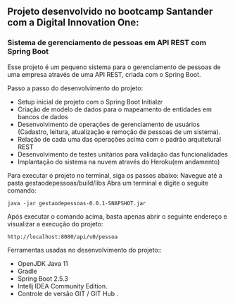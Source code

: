 ## Projeto desenvolvido no bootcamp Santander com a Digital Innovation One:

### Sistema de gerenciamento de pessoas em API REST com Spring Boot

Esse projeto é um pequeno sistema para o  gerenciamento de pessoas de uma empresa através de uma API REST, criada  com o Spring Boot.

Passo a passo do desenvolvimento do projeto:

- Setup inicial de projeto com o Spring Boot Initialzr
- Criação de modelo de dados para o mapeamento de entidades em bancos de dados
- Desenvolvimento de operações de gerenciamento de usuários (Cadastro, leitura, atualização e remoção de pessoas de um sistema).
- Relação de cada uma das operações acima com o padrão arquitetural  REST
- Desenvolvimento de testes unitários para validação das funcionalidades
- Implantação do sistema na nuvem através do Heroku(em andamento)

Para executar o projeto no terminal, siga os passos abaixo:
Navegue até a pasta gestaodepessoas/build/libs
Abra um terminal e digite o seguite comando:

```
java -jar gestaodepessoas-0.0.1-SNAPSHOT.jar
```

Após executar o comando acima, basta apenas abrir o seguinte endereço e visualizar a execução do projeto:

```
http://localhost:8080/api/v0/pessoa
```

Ferramentas usadas no desenvolvimento do projeto::

- OpenJDK Java 11 
- Gradle 
- Spring Boot 2.5.3
- Intellj IDEA Community Edition.
- Controle de versão GIT / GIT Hub .
